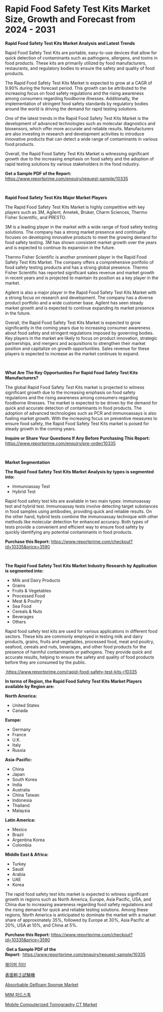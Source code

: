 <p><h1>Rapid Food Safety Test Kits Market Size, Growth and Forecast from 2024 - 2031</h1></p><p><strong>Rapid Food Safety Test Kits Market Analysis and Latest Trends</strong></p>
<p><p>Rapid Food Safety Test Kits are portable, easy-to-use devices that allow for quick detection of contaminants such as pathogens, allergens, and toxins in food products. These kits are primarily utilized by food manufacturers, restaurants, and regulatory bodies to ensure the safety and quality of food products.</p><p>The Rapid Food Safety Test Kits Market is expected to grow at a CAGR of 9.90% during the forecast period. This growth can be attributed to the increasing focus on food safety regulations and the rising awareness among consumers regarding foodborne illnesses. Additionally, the implementation of stringent food safety standards by regulatory bodies around the world is driving the demand for rapid testing solutions.</p><p>One of the latest trends in the Rapid Food Safety Test Kits Market is the development of advanced technologies such as molecular diagnostics and biosensors, which offer more accurate and reliable results. Manufacturers are also investing in research and development activities to introduce innovative products that can detect a wide range of contaminants in various food products.</p><p>Overall, the Rapid Food Safety Test Kits Market is witnessing significant growth due to the increasing emphasis on food safety and the adoption of rapid testing solutions by various stakeholders in the food industry.</p></p>
<p><strong>Get a Sample PDF of the Report:&nbsp;</strong> <a href="https://www.reportprime.com/enquiry/request-sample/10335">https://www.reportprime.com/enquiry/request-sample/10335</a></p>
<p>&nbsp;</p>
<p><strong>Rapid Food Safety Test Kits Major Market Players</strong></p>
<p><p>The Rapid Food Safety Test Kits Market is highly competitive with key players such as 3M, Agilent, Ametek, Bruker, Charm Sciences, Thermo Fisher Scientific, and PRESTO. </p><p>3M is a leading player in the market with a wide range of food safety testing solutions. The company has a strong market presence and continually focuses on developing innovative products to meet the growing demand for food safety testing. 3M has shown consistent market growth over the years and is expected to continue its expansion in the future.</p><p>Thermo Fisher Scientific is another prominent player in the Rapid Food Safety Test Kits Market. The company offers a comprehensive portfolio of food safety testing products and has a strong global presence. Thermo Fisher Scientific has reported significant sales revenue and market growth in recent years and is projected to maintain its position as a key player in the market.</p><p>Agilent is also a major player in the Rapid Food Safety Test Kits Market with a strong focus on research and development. The company has a diverse product portfolio and a wide customer base. Agilent has seen steady market growth and is expected to continue expanding its market presence in the future.</p><p>Overall, the Rapid Food Safety Test Kits Market is expected to grow significantly in the coming years due to increasing consumer awareness about food safety and stringent regulations imposed by governing bodies. Key players in the market are likely to focus on product innovation, strategic partnerships, and mergers and acquisitions to strengthen their market position and capitalize on growth opportunities. Sales revenue for these players is expected to increase as the market continues to expand.</p></p>
<p>&nbsp;</p>
<p><strong>What Are The Key Opportunities For Rapid Food Safety Test Kits Manufacturers?</strong></p>
<p><p>The global Rapid Food Safety Test Kits market is projected to witness significant growth due to the increasing emphasis on food safety regulations and the rising awareness among consumers regarding foodborne illnesses. The market is expected to be driven by the demand for quick and accurate detection of contaminants in food products. The adoption of advanced technologies such as PCR and immunoassays is also fueling market growth. With the increasing focus on preventive measures to ensure food safety, the Rapid Food Safety Test Kits market is poised for steady growth in the coming years.</p></p>
<p><strong>Inquire or Share Your Questions If Any Before Purchasing This Report:</strong> <a href="https://www.reportprime.com/enquiry/pre-order/10335">https://www.reportprime.com/enquiry/pre-order/10335</a></p>
<p>&nbsp;</p>
<p><strong>Market Segmentation</strong></p>
<p><strong>The Rapid Food Safety Test Kits Market Analysis by types is segmented into:</strong></p>
<p><ul><li>Immunoassay Test</li><li>Hybrid Test</li></ul></p>
<p><p>Rapid food safety test kits are available in two main types: immunoassay test and hybrid test. Immunoassay tests involve detecting target substances in food samples using antibodies, providing quick and reliable results. On the other hand, hybrid tests combine the immunoassay technique with other methods like molecular detection for enhanced accuracy. Both types of tests provide a convenient and efficient way to ensure food safety by quickly identifying any potential contaminants in food products.</p></p>
<p><strong>Purchase this Report:&nbsp;</strong><a href="https://www.reportprime.com/checkout?id=10335&price=3590">https://www.reportprime.com/checkout?id=10335&price=3590</a></p>
<p>&nbsp;</p>
<p><strong>The Rapid Food Safety Test Kits Market Industry Research by Application is segmented into:</strong></p>
<p><ul><li>Milk and Dairy Products</li><li>Grains</li><li>Fruits & Vegetables</li><li>Processed Food</li><li>Meat & Poultry</li><li>Sea Food</li><li>Cereals & Nuts</li><li>Beverages</li><li>Others</li></ul></p>
<p><p>Rapid food safety test kits are used for various applications in different food sectors. These kits are commonly employed in testing milk and dairy products, grains, fruits and vegetables, processed food, meat and poultry, seafood, cereals and nuts, beverages, and other food products for the presence of harmful contaminants or pathogens. They provide quick and accurate results, helping to ensure the safety and quality of food products before they are consumed by the public.</p></p>
<p><a href="https://www.reportprime.com/rapid-food-safety-test-kits-r10335">&nbsp;https://www.reportprime.com/rapid-food-safety-test-kits-r10335</a></p>
<p><strong>In terms of Region, the Rapid Food Safety Test Kits Market Players available by Region are:</strong></p>
<p>
    <p> <strong> North America: </strong>
        <ul>
            <li>United States</li>
            <li>Canada</li>
        </ul>
        </p> 
    <p> <strong> Europe: </strong>
        <ul>
            <li>Germany</li>
            <li>France</li>
            <li>U.K.</li>
            <li>Italy</li>
            <li>Russia</li>
        </ul>
        </p> 
    <p> <strong> Asia-Pacific: </strong>
        <ul>
            <li>China</li>
            <li>Japan</li>
            <li>South Korea</li>
            <li>India</li>
            <li>Australia</li>
            <li>China Taiwan</li>
            <li>Indonesia</li>
            <li>Thailand</li>
            <li>Malaysia</li>
        </ul>
        </p> 
    <p> <strong> Latin America: </strong>
        <ul>
            <li>Mexico</li>
            <li>Brazil</li>
            <li>Argentina Korea</li>
            <li>Colombia</li>
        </ul>
        </p> 
    <p> <strong> Middle East & Africa: </strong>
        <ul>
            <li>Turkey</li>
            <li>Saudi</li>
            <li>Arabia</li>
            <li>UAE</li>
            <li>Korea</li>
        </ul>
    </p>
    </p>
<p><p>The rapid food safety test kits market is expected to witness significant growth in regions such as North America, Europe, Asia Pacific, USA, and China due to increasing awareness regarding food safety regulations and the rising demand for quick and reliable testing solutions. Among these regions, North America is anticipated to dominate the market with a market share of approximately 35%, followed by Europe at 30%, Asia Pacific at 20%, USA at 10%, and China at 5%.</p></p>
<p><strong>Purchase this Report: </strong><a href="https://www.reportprime.com/checkout?id=10335&price=3590">https://www.reportprime.com/checkout?id=10335&price=3590</a></p>
<p>&nbsp;<strong>Get a Sample PDF of the Report:&nbsp;&nbsp;</strong><a href="https://www.reportprime.com/enquiry/request-sample/10335">https://www.reportprime.com/enquiry/request-sample/10335</a></p>
<p><strong></strong></p>
<p><p><a href="https://github.com/BrettWeberrt8767765/Market-Research-Report-List-1/blob/main/709013274272.md">웨이퍼 히터</a></p><p><a href="https://github.com/Sophiaard2003/Market-Research-Report-List-1/blob/main/635969779411.md">表面粗さ試験機</a></p><p><a href="https://github.com/brenzgnarento/Market-Research-Report-List-2/blob/main/absorbable-gelfoam-sponge-market.md">Absorbable Gelfoam Sponge Market</a></p><p><a href="https://github.com/camron674/Market-Research-Report-List-1/blob/main/565227674273.md">MIM 피드스톡</a></p><p><a href="https://github.com/jerrycopelandthomaswsqd8q/Market-Research-Report-List-2/blob/main/mobile-computerized-tomography-ct-market.md">Mobile Computerized Tomography CT Market</a></p></p>